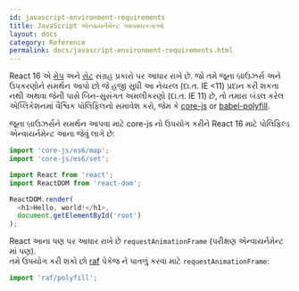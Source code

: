 ```yaml
---
id: javascript-environment-requirements
title: JavaScript એન્વાયર્નમેન્ટ આવશ્યકતાઓ
layout: docs
category: Reference
permalink: docs/javascript-environment-requirements.html
---
```


React 16 એ [મેપ](https://developer.mozilla.org/en-US/docs/Web/JavaScript/Reference/Global_Objects/Map) અને [સેટ](https://developer.mozilla.org/en-US/docs/Web/JavaScript/Reference/Global_Objects/Set) સંગ્રહ પ્રકારો પર આધાર રાખે છે. 
જો તમે જૂના બ્રાઉઝર્સ અને ઉપકરણોને સમર્થન આપો છો જે હજી સુધી આ નેચરલ (દા.ત. IE <11) પ્રદાન કરી શકતા નથી અથવા જેની પાસે બિન-સુસંગત અમલીકરણો (દા.ત. IE 11) છે, તો તમારા બંડલ કરેલ એપ્લિકેશનમાં વૈશ્વિક પોલિફિલનો સમાવેશ કરો, જેમ કે [core-js](https://github.com/zloirock/core-js) or [babel-polyfill](https://babeljs.io/docs/usage/polyfill/).

જૂના બ્રાઉઝર્સને સમર્થન આપવા માટે core-js નો ઉપયોગ કરીને React 16 માટે પોલિફિલ્ડ એન્વાયર્નમેન્ટ આના જેવું લાગે છે:

```js
import 'core-js/es6/map';
import 'core-js/es6/set';

import React from 'react';
import ReactDOM from 'react-dom';

ReactDOM.render(
  <h1>Hello, world!</h1>,
  document.getElementById('root')
);
```

React આના પણ પર આધાર રાખે છે `requestAnimationFrame` (પરીક્ષણ એન્વાયર્નમેન્ટ માં પણ).  
તમે ઉપયોગ કરી શકો છો [raf](https://www.npmjs.com/package/raf) પેકેજ ને પાતળું કરવા માટે `requestAnimationFrame`:

```js
import 'raf/polyfill';
```
